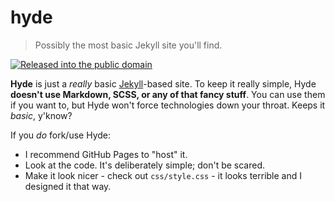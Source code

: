# hyde
> Possibly the most basic Jekyll site you'll find.

[![Released into the public domain](https://img.shields.io/github/license/nanalan/hyde.svg)](http://unlicense.org/)

**Hyde** is just a _really_ basic [Jekyll](https://github.com/jekyll/jekyll)-based site. To keep it really simple, Hyde **doesn't use Markdown, SCSS, or any of that fancy stuff**. You can use them if you want to, but Hyde won't force technologies down your throat. Keeps it _basic_, y'know?

If you _do_ fork/use Hyde:

- I recommend GitHub Pages to "host" it.
- Look at the code. It's deliberately simple; don't be scared.
- Make it look nicer - check out `css/style.css` - it looks terrible and I designed it that way.
